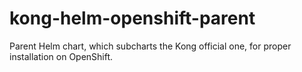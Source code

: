 # kong-helm-openshift-parent
Parent Helm chart, which subcharts the Kong official one, for proper installation on OpenShift.
